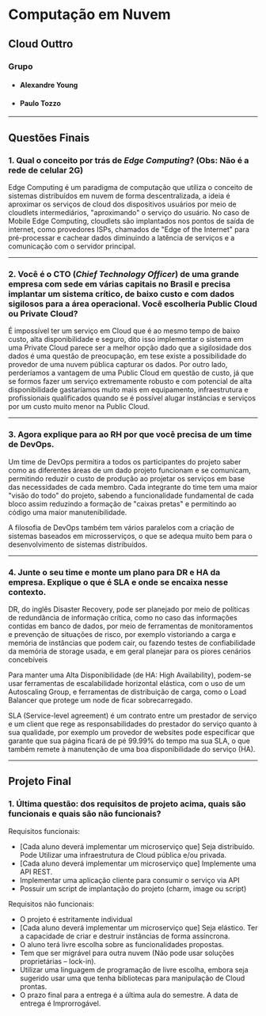 # Computação em Nuvem

## Cloud Outtro

### Grupo
* #### Alexandre Young
* #### Paulo Tozzo

***

## Questões Finais

### 1. Qual o conceito por trás de *Edge Computing*? (Obs: Não é a rede de celular 2G)

Edge Computing é um paradigma de computação que utiliza o conceito de sistemas distribuídos em nuvem de forma descentralizada, a ideia é aproximar os serviços de cloud dos dispositivos usuários por meio de cloudlets intermediários, "aproximando" o serviço do usuário. No caso de Mobile Edge Computing, cloudlets são implantados nos pontos de saída de internet, como provedores ISPs, chamados de "Edge of the Internet" para pré-processar e cachear dados diminuindo a latência de serviços e a comunicação com o servidor principal.

***

### 2. Você é o CTO (*Chief Technology Officer*) de uma grande empresa com sede em várias capitais no Brasil e precisa implantar um sistema crítico, de baixo custo e com dados sigilosos para a área operacional. Você escolheria Public Cloud ou Private Cloud?

É impossível ter um serviço em Cloud que é ao mesmo tempo de baixo custo,
alta disponibilidade e seguro, dito isso implementar o sistema em uma Private
Cloud parece ser a melhor opção dado que a sigilosidade dos dados é uma questão
de preocupação, em tese existe a possibilidade do provedor de uma nuvem pública
capturar os dados. Por outro lado, perderíamos a vantagem de uma Public Cloud em questão de custo, já que se formos fazer um serviço extremamente robusto e com potencial de alta disponibilidade gastaríamos muito mais em equipamento, infraestrutura e profissionais qualificados quando se é possível alugar instâncias e serviços por um custo muito menor na Public Cloud.

***

### 3. Agora explique para ao RH por que você precisa de um time de DevOps.

Um time de DevOps permitira a todos os participantes do projeto saber como as diferentes áreas de um dado projeto funcionam e se comunicam, permitindo reduzir o custo de produção ao projetar os serviços em base das necessidades
de cada membro. Cada integrante do time tem uma maior "visão do todo" do projeto, sabendo a funcionalidade fundamental de cada bloco assim reduzindo a formação de "caixas pretas" e permitindo ao código uma maior manutenibilidade.

A filosofia de DevOps também tem vários paralelos com a criação de sistemas baseados em microsserviços, o que se adequa muito bem para o desenvolvimento de sistemas distribuídos.

***

### 4. Junte o seu time e monte um plano para DR e HA da empresa. Explique o que é SLA e onde se encaixa nesse contexto.

DR, do inglês Disaster Recovery, pode ser planejado por meio de políticas de redundância de informação crítica, como no caso das informações contidas em banco de dados, por meio de ferramentas de monitoramentos e prevenção de situações de risco, por exemplo vistoriando a carga e memória de instâncias que podem cair, ou fazendo testes de confiabilidade da memória de storage usada, e em geral planejar para os piores cenários concebíveis

Para manter uma Alta Disponibilidade (de HA: High Availability), podem-se usar ferramentas de escalabilidade horizontal elástica, com o uso de um Autoscaling Group, e ferramentas de distribuição de carga, como o Load Balancer que protege um node de ficar sobrecarregado.

SLA (Service-level agreement) é um contrato entre um prestador de serviço e um client que rege as responsabilidades do prestador do serviço quanto à sua qualidade, por exemplo  um provedor de websites pode especificar que garante que sua página ficará de pé 99.99% do tempo ma sua SLA, o que também remete à manutenção de uma boa disponibilidade do serviço (HA).

***

## Projeto Final

### 1. Última questão: dos requisitos de projeto acima, quais são funcionais e quais são não funcionais?

Requisitos funcionais:
* [Cada aluno deverá implementar um microserviço que] Seja distribuído. Pode Utilizar uma infraestrutura de Cloud pública e/ou privada.
* [Cada aluno deverá implementar um microserviço que] Implemente uma API REST.
* Implementar uma aplicação cliente para consumir o serviço via API
* Possuir um script de implantação do projeto (charm, image ou script)

Requisitos não funcionais:
* O projeto é estritamente individual
* [Cada aluno deverá implementar um microserviço que] Seja elástico. Ter a capacidade de criar e destruir instâncias de forma assíncrona.
* O aluno terá livre escolha sobre as funcionalidades propostas.
* Tem que ser migrável para outra nuvem (Não pode usar soluções proprietárias – lock-in).
* Utilizar uma linguagem de programação de livre escolha, embora seja sugerido usar uma que tenha bibliotecas para manipulação de Cloud prontas.
* O prazo final para a entrega é a última aula do semestre. A data de entrega é Improrrogável.
